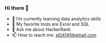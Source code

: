 ### Hi there 👋


- 🌱 I’m currently learning data analytics skills
- 🤩 My favorite tools are Excel and SQL
- 💬 Ask me about HackerRank 
- 📫 How to reach me: st0414f@gmail.com


